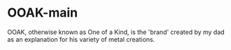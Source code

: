 # OOAK-main
 OOAK, otherwise known as One of a Kind, is the 'brand' created by my dad as an explanation for his variety of metal creations.
